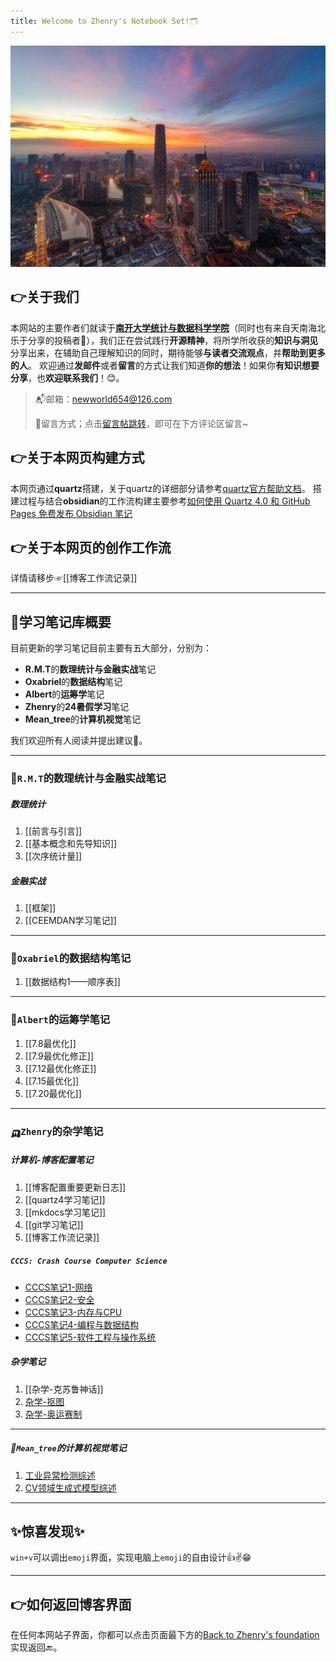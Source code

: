 ```yaml
---
title: Welcome to Zhenry's Notebook Set!🗂️
---
```

<!-- [![天津之眼的洞见](tianjin.jpg)](Insight/) -->
![天津之眼](tianjin.jpg)

## 👉关于我们
本网站的主要作者们就读于[**南开大学统计与数据科学学院**](https://stat.nankai.edu.cn/)（同时也有来自天南海北乐于分享的投稿者🥰），我们正在尝试践行**开源精神**，将所学所收获的**知识与洞见**分享出来，在辅助自己理解知识的同时，期待能够**与读者交流观点**，并**帮助到更多的人**。
欢迎通过**发邮件**或者**留言**的方式让我们知道**你的想法**！如果你**有知识想要分享**，也**欢迎联系我们**！😊。

>📬邮箱：newworld654@126.com
>
>🥰留言方式；点击[留言帖跳转](https://zhanghenry.site/2024/08/19/%E6%AC%A2%E8%BF%8E%E7%95%99%E8%A8%80/)，即可在下方评论区留言~

## 👉关于本网页构建方式
本网页通过**quartz**搭建，关于quartz的详细部分请参考[quartz官方帮助文档](https://quartz.jzhao.xyz)。
搭建过程与结合**obsidian**的工作流构建主要参考[如何使用 Quartz 4.0 和 GitHub Pages 免费发布 Obsidian 笔记](https://insile.github.io/my-notes/%E7%AC%94%E8%AE%B0/%E5%85%AC%E5%85%B1%E7%AC%94%E8%AE%B0%E5%BA%93/%E5%A6%82%E4%BD%95%E4%BD%BF%E7%94%A8-Quartz-4.0-%E5%92%8C-GitHub-Pages-%E5%85%8D%E8%B4%B9%E5%8F%91%E5%B8%83-Obsidian-%E7%AC%94%E8%AE%B0)

## 👉关于本网页的创作工作流
详情请移步☞[[博客工作流记录]]

---

## 🌈学习笔记库概要
目前更新的学习笔记目前主要有五大部分，分别为：
* **R.M.T**的**数理统计与金融实战**笔记
* **Oxabriel**的**数据结构**笔记
* **Albert**的**运筹学**笔记
* **Zhenry**的**24暑假学习**笔记
* **Mean_tree**的**计算机视觉**笔记

我们欢迎所有人阅读并提出建议🤗。

---
### 🚗`R.M.T`的数理统计与金融实战笔记

##### 数理统计
1. [[前言与引言]]
2. [[基本概念和先导知识]]
3. [[次序统计量]]

##### 金融实战
1. [[框架]]
2. [[CEEMDAN学习笔记]]


---
### 🚓`Oxabriel`的数据结构笔记
1. [[数据结构1——顺序表]]

---
### 🚕`Albert`的运筹学笔记
1. [[7.8最优化]]
2. [[7.9最优化修正]]
3. [[7.12最优化修正]]
4. [[7.15最优化]]
5. [[7.20最优化]]

---
### 🛺`Zhenry`的杂学笔记
##### 计算机-博客配置笔记
1. [[博客配置重要更新日志]]
2. [[quartz4学习笔记]]
3. [[mkdocs学习笔记]]
4. [[git学习笔记]]
5. [[博客工作流记录]]


##### `CCCS: Crash Course Computer Science`
* [CCCS笔记1-网络](CCCS笔记1-网络.md)
* [CCCS笔记2-安全](CCCS笔记2-安全.md)
* [CCCS笔记3-内存与CPU](CCCS笔记3-内存与CPU.md)
* [CCCS笔记4-编程与数据结构](CCCS笔记4-编程与数据结构.md)
* [CCCS笔记5-软件工程与操作系统](CCCS笔记5-软件工程与操作系统.md)

##### 杂学笔记
1. [[杂学-克苏鲁神话]]
2. [杂学-抠图](杂学-抠图.md)
3. [杂学-奥运赛制](杂学-奥运赛制.md)

---
##### 🚙`Mean_tree`的计算机视觉笔记

1. [工业异常检测综述](工业异常检测综述.md)
2. [CV领域生成式模型综述](CV领域生成式模型综述.md)


---
## ✨惊喜发现✨
`win+v`可以调出`emoji`界面，实现电脑上`emoji`的自由设计👍✌️😁

---
## 👉如何返回博客界面
在任何本网站子界面，你都可以点击页面最下方的[Back to Zhenry's foundation](https://zhenrys.github.io)实现返回🔙。
